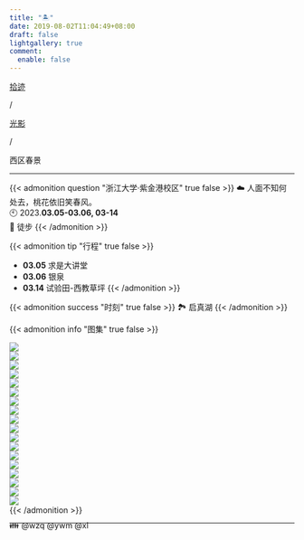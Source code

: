 ```yaml
---
title: "🏝️"
date: 2019-08-02T11:04:49+08:00
draft: false
lightgallery: true
comment:
  enable: false
---
```


<div class="nav-tab">
  <a href="../../../cages"><p class="not">拾迹</p></a><p class="not">/</p>
  <a href="../../moment"><p class="not">光影</p></a>
  <p class="now">/</p><p class="now">西区春景</p>
</div>

---

{{< admonition question "浙江大学·紫金港校区" true false >}}
☁️ 人面不知何处去，桃花依旧笑春风。<br>
🕙 2023.**03.05-03.06, 03-14**<br>
📝 徒步
{{< /admonition >}}

{{< admonition tip "行程" true false >}}
- **03.05** 求是大讲堂
- **03.06** 银泉
- **03.14** 试验田-西教草坪
{{< /admonition >}}

{{< admonition success "时刻" true false >}}
🏞️ 启真湖
{{< /admonition >}}

{{< admonition info "图集" true false >}}
<div class="group-picture">
  <div class="group-picture-cover">
    <a class="lightgallery" href="https://z1.ax1x.com/2023/11/10/pi3oeIJ.jpg" title="西区主图书馆旁的求是书院牌坊。" data-thumbnail="https://z1.ax1x.com/2023/11/10/pi3oeIJ.jpg">
    <img loading="lazy" src="https://z1.ax1x.com/2023/11/10/pi3oeIJ.jpg"></a>
  </div>
  <div class="group-picture-cover">
    <a class="lightgallery" href="https://z1.ax1x.com/2023/11/10/pi3oZa4.jpg" title="从主图周边眺望安中与海洋大楼的钟塔。" data-thumbnail="https://z1.ax1x.com/2023/11/10/pi3oZa4.jpg">
    <img loading="lazy" src="https://z1.ax1x.com/2023/11/10/pi3oZa4.jpg"></a>
  </div>
</div>
<div class="group-picture">
  <div class="group1-picture-cover">
    <a class="lightgallery" href="https://z1.ax1x.com/2023/11/10/pi3oFMV.jpg" title="西区，北教附近的试验田。" data-thumbnail="https://z1.ax1x.com/2023/11/10/pi3oFMV.jpg">
    <img loading="lazy" src="https://z1.ax1x.com/2023/11/10/pi3oFMV.jpg"></a>
  </div>
</div>
<div class="group-picture">
  <div class="group3-picture-cover">
    <a class="lightgallery" href="https://z1.ax1x.com/2023/11/10/pi3oPx0.jpg" title="启真湖中，游过一只鸭。" data-thumbnail="https://z1.ax1x.com/2023/11/10/pi3oPx0.jpg">
    <img loading="lazy" src="https://z1.ax1x.com/2023/11/10/pi3oPx0.jpg"></a>
  </div>
  <div class="group3-picture-cover">
    <a class="lightgallery" href="https://z1.ax1x.com/2023/11/10/pi3oC2q.jpg" title="西教草坪，面向管院大楼的雕塑。" data-thumbnail="https://z1.ax1x.com/2023/11/10/pi3oC2q.jpg">
    <img loading="lazy" src="https://z1.ax1x.com/2023/11/10/pi3oC2q.jpg"></a>
  </div>
  <div class="group3-picture-cover">
    <a class="lightgallery" href="https://z1.ax1x.com/2023/11/10/pi3oVZF.jpg" title="透过气膜馆旁的铁丝网，满眼是垂柳的绿意。" data-thumbnail="https://z1.ax1x.com/2023/11/10/pi3oVZF.jpg">
    <img loading="lazy" src="https://z1.ax1x.com/2023/11/10/pi3oVZF.jpg"></a>
  </div>
</div>
<div class="group-picture">
  <div class="group-picture-cover">
    <a class="lightgallery" href="https://z1.ax1x.com/2023/11/10/pi3okrT.jpg" title="小剧场前的路上，人来人往。" data-thumbnail="https://z1.ax1x.com/2023/11/10/pi3okrT.jpg">
    <img loading="lazy" src="https://z1.ax1x.com/2023/11/10/pi3okrT.jpg"></a>
  </div>
  <div class="group-picture-cover">
    <a class="lightgallery" href="https://z1.ax1x.com/2023/11/10/pi3oAqU.jpg" title="冒绿的枝头，崭新的探头。" data-thumbnail="https://z1.ax1x.com/2023/11/10/pi3oAqU.jpg">
    <img loading="lazy" src="https://z1.ax1x.com/2023/11/10/pi3oAqU.jpg"></a>
  </div>
</div>
<div class="group-picture">
  <div class="group3-picture-cover">
    <a class="lightgallery" href="https://pic.imgdb.cn/item/654e2ef3c458853aef8df312.webp" title="大讲堂前的暮色。" data-thumbnail="https://pic.imgdb.cn/item/654e2ef3c458853aef8df312.webp">
    <img loading="lazy" src="https://pic.imgdb.cn/item/654e2ef3c458853aef8df312.webp"></a>
  </div>
  <div class="group3-picture-cover">
    <a class="lightgallery" href="https://pic.imgdb.cn/item/654e2ef4c458853aef8dfabd.webp" title="花枝的几何美学。" data-thumbnail="https://pic.imgdb.cn/item/654e2ef4c458853aef8dfabd.webp">
    <img loading="lazy" src="https://pic.imgdb.cn/item/654e2ef4c458853aef8dfabd.webp"></a>
  </div>
  <div class="group3-picture-cover">
    <a class="lightgallery" href="https://pic.imgdb.cn/item/654e2effc458853aef8e2f1f.webp" title="风味食堂旁的小路。" data-thumbnail="https://pic.imgdb.cn/item/654e2effc458853aef8e2f1f.webp">
    <img loading="lazy" src="https://pic.imgdb.cn/item/654e2effc458853aef8e2f1f.webp"></a>
  </div>
</div>
<div class="group-picture">
  <div class="group-picture-cover">
    <a class="lightgallery" href="https://pic.imgdb.cn/item/654e2f02c458853aef8e39c0.webp" title="大讲堂前的暮色。" data-thumbnail="https://pic.imgdb.cn/item/654e2f02c458853aef8e39c0.webp">
    <img loading="lazy" src="https://pic.imgdb.cn/item/654e2f02c458853aef8e39c0.webp"></a>
  </div>
  <div class="group-picture-cover">
    <a class="lightgallery" href="https://pic.imgdb.cn/item/6559a3c0c458853aeff9d4e3.jpg" title="“当心落水”。" data-thumbnail="https://pic.imgdb.cn/item/6559a3c0c458853aeff9d4e3.jpg">
    <img loading="lazy" src="https://pic.imgdb.cn/item/6559a3c0c458853aeff9d4e3.jpg"></a>
  </div>
</div>
<div class="group-picture">
  <div class="group-picture-cover">
    <a class="lightgallery" href="https://pic.imgdb.cn/item/6559a3f8c458853aeffa9d20.jpg" title="银泉公寓。" data-thumbnail="https://pic.imgdb.cn/item/6559a3f8c458853aeffa9d20.jpg">
    <img loading="lazy" src="https://pic.imgdb.cn/item/6559a3f8c458853aeffa9d20.jpg"></a>
  </div>
  <div class="group-picture-cover">
    <a class="lightgallery" href="https://pic.imgdb.cn/item/6559a3c0c458853aeff9d67a.jpg" title="银泉外景。" data-thumbnail="https://pic.imgdb.cn/item/6559a3c0c458853aeff9d67a.jpg">
    <img loading="lazy" src="https://pic.imgdb.cn/item/6559a3c0c458853aeff9d67a.jpg"></a>
  </div>
</div>
<div class="group-picture">
  <div class="group3-picture-cover">
    <a class="lightgallery" href="https://pic.imgdb.cn/item/6559a3bdc458853aeff9cc3d.jpg" title="银泉北侧。" data-thumbnail="https://pic.imgdb.cn/item/6559a3bdc458853aeff9cc3d.jpg">
    <img loading="lazy" src="https://pic.imgdb.cn/item/6559a3bdc458853aeff9cc3d.jpg"></a>
  </div>
  <div class="group3-picture-cover">
    <a class="lightgallery" href="https://pic.imgdb.cn/item/6559a3bec458853aeff9ce6c.jpg" title="翠柏外景。" data-thumbnail="https://pic.imgdb.cn/item/6559a3bec458853aeff9ce6c.jpg">
    <img loading="lazy" src="https://pic.imgdb.cn/item/6559a3bec458853aeff9ce6c.jpg"></a>
  </div>
  <div class="group3-picture-cover">
    <a class="lightgallery" href="https://pic.imgdb.cn/item/6559a3bec458853aeff9d07e.jpg" title="北区主路。" data-thumbnail="https://pic.imgdb.cn/item/6559a3bec458853aeff9d07e.jpg">
    <img loading="lazy" src="https://pic.imgdb.cn/item/6559a3bec458853aeff9d07e.jpg"></a>
  </div>
</div>
{{< /admonition >}}

---

<p class="img-desc" style="text-align: left; margin-top: -20px;">👪 @wzq @ywm @xl</p>